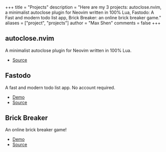 +++
title = "Projects"
description = "Here are my 3 projects: autoclose.nvim, a minimalist autoclose plugin for Neovim written in 100% Lua, Fastodo: A Fast and modern todo list app, Brick Breaker: an online brick breaker game."
aliases = ["project", "projects"]
author = "Max Shen"
comments = false
+++

## autoclose.nvim
A minimalist autoclose plugin for Neovim written in 100% Lua.
- [Source](https://github.com/m4xshen/autoclose.nvim)


## Fastodo
A fast and modern todo list app. No account required.

- [Demo](https://m4xshen.github.io/fastodo/)
- [Source](https://github.com/m4xshen/fastodo)


## Brick Breaker
An online brick breaker game!

- [Demo](https://m4xshen.github.io/brick/)
- [Source](https://github.com/m4xshen/brick)
